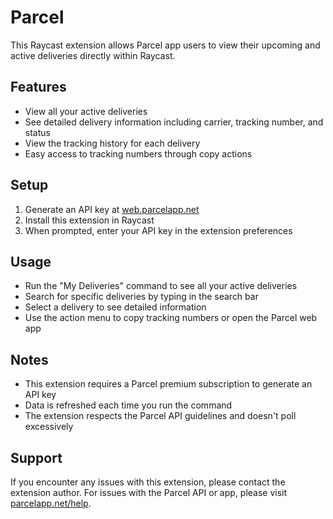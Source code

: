 # Parcel

This Raycast extension allows Parcel app users to view their upcoming and active deliveries directly within Raycast.

## Features

- View all your active deliveries
- See detailed delivery information including carrier, tracking number, and status
- View the tracking history for each delivery
- Easy access to tracking numbers through copy actions

## Setup

1. Generate an API key at [web.parcelapp.net](https://web.parcelapp.net/)
2. Install this extension in Raycast
3. When prompted, enter your API key in the extension preferences

## Usage

- Run the "My Deliveries" command to see all your active deliveries
- Search for specific deliveries by typing in the search bar
- Select a delivery to see detailed information
- Use the action menu to copy tracking numbers or open the Parcel web app

## Notes

- This extension requires a Parcel premium subscription to generate an API key
- Data is refreshed each time you run the command
- The extension respects the Parcel API guidelines and doesn't poll excessively

## Support

If you encounter any issues with this extension, please contact the extension author. For issues with the Parcel API or app, please visit [parcelapp.net/help](https://parcelapp.net/help/).
